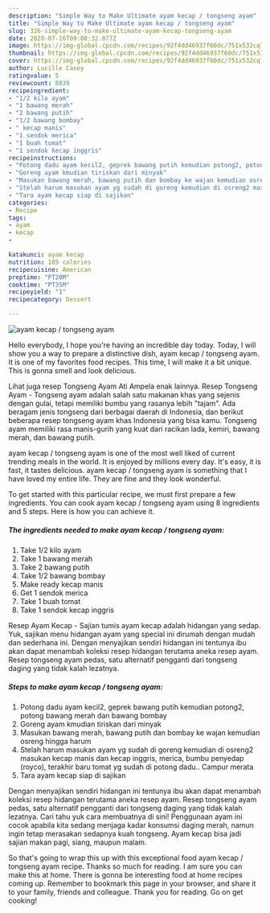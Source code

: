 ```yaml
---
description: "Simple Way to Make Ultimate ayam kecap / tongseng ayam"
title: "Simple Way to Make Ultimate ayam kecap / tongseng ayam"
slug: 326-simple-way-to-make-ultimate-ayam-kecap-tongseng-ayam
date: 2020-07-16T09:08:32.077Z
image: https://img-global.cpcdn.com/recipes/92f4dd46937f60dc/751x532cq70/ayam-kecap-tongseng-ayam-foto-resep-utama.jpg
thumbnail: https://img-global.cpcdn.com/recipes/92f4dd46937f60dc/751x532cq70/ayam-kecap-tongseng-ayam-foto-resep-utama.jpg
cover: https://img-global.cpcdn.com/recipes/92f4dd46937f60dc/751x532cq70/ayam-kecap-tongseng-ayam-foto-resep-utama.jpg
author: Lucille Casey
ratingvalue: 5
reviewcount: 8039
recipeingredient:
- "1/2 kilo ayam"
- "1 bawang merah"
- "2 bawang putih"
- "1/2 bawang bombay"
- " kecap manis"
- "1 sendok merica"
- "1 buah tomat"
- "1 sendok kecap inggris"
recipeinstructions:
- "Potong dadu ayam kecil2, geprek bawang putih kemudian potong2, potong bawang merah dan bawang bombay"
- "Goreng ayam kmudian tiriskan dari minyak"
- "Masukan bawang merah, bawang putih dan bombay ke wajan kemudian osreng hingga harum"
- "Stelah harum masukan ayam yg sudah di goreng kemudian di osreng2 masukan kecap manis dan kecap inggris, merica, bumbu penyedap (royco), terakhir baru tomat yg sudah di potong dadu.. Campur merata"
- "Tara ayam kecap siap di sajikan"
categories:
- Recipe
tags:
- ayam
- kecap
- 

katakunci: ayam kecap  
nutrition: 185 calories
recipecuisine: American
preptime: "PT20M"
cooktime: "PT35M"
recipeyield: "1"
recipecategory: Dessert

---
```



![ayam kecap / tongseng ayam](https://img-global.cpcdn.com/recipes/92f4dd46937f60dc/751x532cq70/ayam-kecap-tongseng-ayam-foto-resep-utama.jpg)

Hello everybody, I hope you're having an incredible day today. Today, I will show you a way to prepare a distinctive dish, ayam kecap / tongseng ayam. It is one of my favorites food recipes. This time, I will make it a bit unique. This is gonna smell and look delicious.

Lihat juga resep Tongseng Ayam Ati Ampela enak lainnya. Resep Tongseng Ayam - Tongseng ayam adalah salah satu makanan khas yang sejenis dengan gulai, tetapi memiliki bumbu yang rasanya lebih &#34;tajam&#34;. Ada beragam jenis tongseng dari berbagai daerah di Indonesia, dan berikut beberapa resep tongseng ayam khas Indonesia yang bisa kamu. Tongseng ayam memiliki rasa manis-gurih yang kuat dari racikan lada, kemiri, bawang merah, dan bawang putih.

ayam kecap / tongseng ayam is one of the most well liked of current trending meals in the world. It is enjoyed by millions every day. It's easy, it is fast, it tastes delicious. ayam kecap / tongseng ayam is something that I have loved my entire life. They are fine and they look wonderful.


To get started with this particular recipe, we must first prepare a few ingredients. You can cook ayam kecap / tongseng ayam using 8 ingredients and 5 steps. Here is how you can achieve it.

<!--inarticleads1-->

##### The ingredients needed to make ayam kecap / tongseng ayam:

1. Take 1/2 kilo ayam
1. Take 1 bawang merah
1. Take 2 bawang putih
1. Take 1/2 bawang bombay
1. Make ready  kecap manis
1. Get 1 sendok merica
1. Take 1 buah tomat
1. Take 1 sendok kecap inggris


Resep Ayam Kecap - Sajian tumis ayam kecap adalah hidangan yang sedap. Yuk, sajikan menu hidangan ayam yang special ini dirumah dengan mudah dan sederhana ini. Dengan menyajikan sendiri hidangan ini tentunya ibu akan dapat menambah koleksi resep hidangan terutama aneka resep ayam. Resep tongseng ayam pedas, satu alternatif pengganti dari tongseng daging yang tidak kalah lezatnya. 

<!--inarticleads2-->

##### Steps to make ayam kecap / tongseng ayam:

1. Potong dadu ayam kecil2, geprek bawang putih kemudian potong2, potong bawang merah dan bawang bombay
1. Goreng ayam kmudian tiriskan dari minyak
1. Masukan bawang merah, bawang putih dan bombay ke wajan kemudian osreng hingga harum
1. Stelah harum masukan ayam yg sudah di goreng kemudian di osreng2 masukan kecap manis dan kecap inggris, merica, bumbu penyedap (royco), terakhir baru tomat yg sudah di potong dadu.. Campur merata
1. Tara ayam kecap siap di sajikan


Dengan menyajikan sendiri hidangan ini tentunya ibu akan dapat menambah koleksi resep hidangan terutama aneka resep ayam. Resep tongseng ayam pedas, satu alternatif pengganti dari tongseng daging yang tidak kalah lezatnya. Cari tahu yuk cara membuatnya di sini! Penggunaan ayam ini cocok apabila kita sedang menjaga kadar konsumsi daging merah, namun ingin tetap merasakan sedapnya kuah tongseng. Ayam kecap bisa jadi sajian makan pagi, siang, maupun malam. 

So that's going to wrap this up with this exceptional food ayam kecap / tongseng ayam recipe. Thanks so much for reading. I am sure you can make this at home. There is gonna be interesting food at home recipes coming up. Remember to bookmark this page in your browser, and share it to your family, friends and colleague. Thank you for reading. Go on get cooking!

